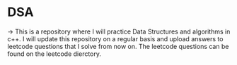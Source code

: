 # DSA

 -> This is a repository where I will practice Data Structures and algorithms in c++. I will update this repository on a regular basis and upload answers to leetcode questions that I solve from now on. The leetcode questions can be found on the leetcode dierctory.
